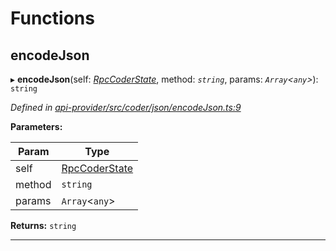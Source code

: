 

# Functions

<a id="encodejson"></a>

##  encodeJson

▸ **encodeJson**(self: *[RpcCoderState](_api_provider_src_coder_json_types_d_.md#rpccoderstate)*, method: *`string`*, params: *`Array`<`any`>*): `string`

*Defined in [api-provider/src/coder/json/encodeJson.ts:9](https://github.com/polkadot-js/api/blob/ef78f2a/packages/api-provider/src/coder/json/encodeJson.ts#L9)*

**Parameters:**

| Param | Type |
| ------ | ------ |
| self | [RpcCoderState](_api_provider_src_coder_json_types_d_.md#rpccoderstate) |
| method | `string` |
| params | `Array`<`any`> |

**Returns:** `string`

___

